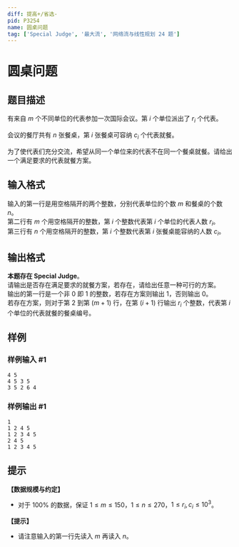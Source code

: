 ```yaml
---
diff: 提高+/省选-
pid: P3254
name: 圆桌问题
tag: ['Special Judge', '最大流', '网络流与线性规划 24 题']
---
```

# 圆桌问题
## 题目描述

有来自 $m$ 个不同单位的代表参加一次国际会议。第 $i$ 个单位派出了 $r_i$ 个代表。

会议的餐厅共有 $n$ 张餐桌，第 $i$ 张餐桌可容纳 $c_i$ 个代表就餐。

为了使代表们充分交流，希望从同一个单位来的代表不在同一个餐桌就餐。请给出一个满足要求的代表就餐方案。
## 输入格式

输入的第一行是用空格隔开的两个整数，分别代表单位的个数 $m$ 和餐桌的个数 $n$。  
第二行有 $m$ 个用空格隔开的整数，第 $i$ 个整数代表第 $i$ 个单位的代表人数 $r_i$。  
第三行有 $n$ 个用空格隔开的整数，第 $i$ 个整数代表第 $i$ 张餐桌能容纳的人数 $c_i$。
## 输出格式

**本题存在 Special Judge**。  
请输出是否存在满足要求的就餐方案，若存在，请给出任意一种可行的方案。  
输出的第一行是一个非 $0$ 即 $1$ 的整数，若存在方案则输出 $1$，否则输出 $0$。  
若存在方案，则对于第 $2$ 到第 $(m + 1)$ 行，在第 $(i + 1)$ 行输出 $r_i$ 个整数，代表第 $i$ 个单位的代表就餐的餐桌编号。
## 样例

### 样例输入 #1
```
4 5
4 5 3 5
3 5 2 6 4

```
### 样例输出 #1
```
1
1 2 4 5
1 2 3 4 5
2 4 5
1 2 3 4 5

```
## 提示

**【数据规模与约定】**

- 对于 $100\%$ 的数据，保证 $1 \leq m \leq 150$，$1 \leq n \leq 270$，$1 \leq r_i, c_i \leq 10^3$。

**【提示】**

- 请注意输入的第一行先读入 $m$ 再读入 $n$。
